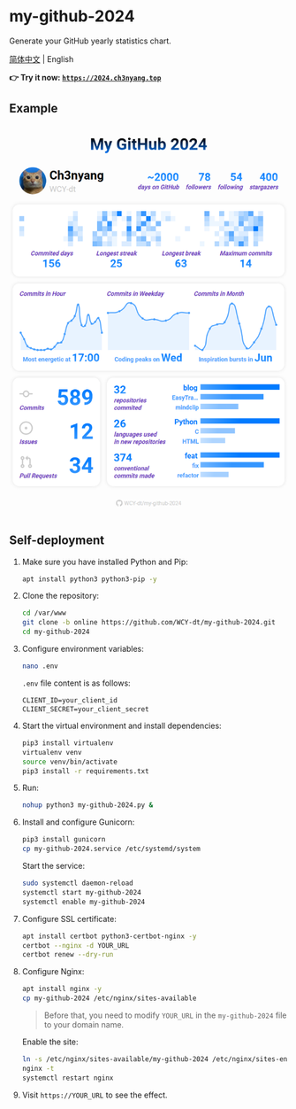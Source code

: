 # my-github-2024

Generate your GitHub yearly statistics chart.

[简体中文](README_zh-CN.md) | English

**👉 Try it now: [`https://2024.ch3nyang.top`](https://2024.ch3nyang.top)**

## Example

![example](example.png)

## Self-deployment

1. Make sure you have installed Python and Pip:

    ```bash
    apt install python3 python3-pip -y
    ```

2. Clone the repository:

    ```bash
    cd /var/www
    git clone -b online https://github.com/WCY-dt/my-github-2024.git
    cd my-github-2024
    ```

3. Configure environment variables:

    ```bash
    nano .env
    ```

    `.env` file content is as follows:

    ```env
    CLIENT_ID=your_client_id
    CLIENT_SECRET=your_client_secret
    ```

4. Start the virtual environment and install dependencies:

    ```bash
    pip3 install virtualenv
    virtualenv venv
    source venv/bin/activate
    pip3 install -r requirements.txt
    ```

5. Run:

    ```bash
    nohup python3 my-github-2024.py &
    ```

6. Install and configure Gunicorn:

    ```bash
    pip3 install gunicorn
    cp my-github-2024.service /etc/systemd/system
    ```

    Start the service:

    ```bash
    sudo systemctl daemon-reload
    systemctl start my-github-2024
    systemctl enable my-github-2024
    ```

7. Configure SSL certificate:

    ```bash
    apt install certbot python3-certbot-nginx -y
    certbot --nginx -d YOUR_URL
    certbot renew --dry-run
    ```

8. Configure Nginx:

    ```bash
    apt install nginx -y
    cp my-github-2024 /etc/nginx/sites-available
    ```

    > Before that, you need to modify `YOUR_URL` in the `my-github-2024` file to your domain name.

    Enable the site:

    ```bash
    ln -s /etc/nginx/sites-available/my-github-2024 /etc/nginx/sites-enabled
    nginx -t
    systemctl restart nginx
    ```

9. Visit `https://YOUR_URL` to see the effect.

